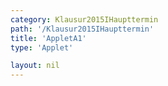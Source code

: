 ```yaml
---
category: Klausur2015IHaupttermin
path: '/Klausur2015IHaupttermin'
title: 'AppletA1'
type: 'Applet'

layout: nil
---
```

<link type="text/css" href="https://cdnjs.cloudflare.com/ajax/libs/jsxgraph/0.99.6/jsxgraph.css"><link rel="stylesheet" type="text/css" href="//cdnjs.cloudflare.com/ajax/libs/jsxgraph/0.99.7/jsxgraph.css" />
<div id="05066aa6-c9fb-4e0e-bddf-02a6e456646e" class="jxgbox" style="width:500px; height:500px">
<script type="text/javascript">
    (function() {
	var board = JXG.JSXGraph.initBoard('75c004c4-2777-4471-8d0c-e23d12dea3c7', {
                boundingbox: [-15, 15, 15, -15],
                axis: true
                
            });
              
var M = board.create('point', [0,4], {visible:true, fixed:true, name:'M'});
var A = board.create('point', [0,0], {visible:true, fixed:true, name:'A'});
var C = board.create('point', [2,4], {visible:true, fixed:true, name:'C'});
var D = board.create('point', [0,2], {visible:true, fixed:true, name:'D'});

var MCc = board.create('arc', [M,D,C]);

var MC = board.create('line', [M,C], {visible:false});

var B = board.create('glider', [5,4,MC], {visible:true, name:'B', color:'orange'});

var MB = board.create('line', [M,B], {visible:true, straightFirst:false, straightLast:false});
var MA = board.create('line', [M,A], {visible:true, straightFirst:false, straightLast:false});
var AB = board.create('line', [A,B], {visible:true, straightFirst:false, straightLast:false});

var phi = board.create('angle', [B,A,M], {name:'phi', radius:1.5});

board.create('text', [4,6,'phi =']);

board.create('text', [6,6,function(){return Math.round(phi.Value()*180/Math.PI)}]);

})()
  </script>
  </div>
